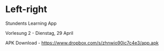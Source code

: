 Left-right
==========

Stundents Learning App

Vorlesung 2 - Dienstag, 29 April

APK Download -  https://www.dropbox.com/s/zhnwio90ic7c4e3/app.apk
